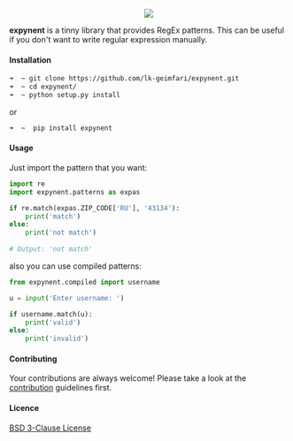 <p align="center">
  <img src="https://raw.githubusercontent.com/lk-geimfari/expynent/master/other/logo.png">
</p>

 **expynent** is a tinny library that provides RegEx patterns. This can be useful if you don't want to write regular expression manually.



#### Installation
```zsh
➜  ~ git clone https://github.com/lk-geimfari/expynent.git
➜  ~ cd expynent/
➜  ~ python setup.py install

```
or
```zsh
➜  ~  pip install expynent
```


#### Usage
Just import the pattern that you want:
```python
import re
import expynent.patterns as expas

if re.match(expas.ZIP_CODE['RU'], '43134'):
    print('match')
else:
    print('not match')
    
# Output: 'not match'

```
also you can use compiled patterns:
```python
from expynent.compiled import username

u = input('Enter username: ')

if username.match(u):
    print('valid')
else:
    print('invalid')
```


#### Contributing
Your contributions are always welcome! Please take a look at the [contribution](https://github.com/lk-geimfari/expynent/blob/master/CONTRIBUTING.md) guidelines first.


#### Licence 
[BSD 3-Clause License](https://raw.githubusercontent.com/lk-geimfari/expynent/master/LICENSE)
